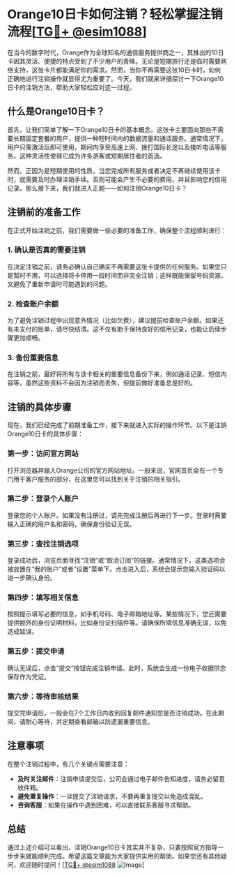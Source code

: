 # Orange10日卡如何注销？轻松掌握注销流程[[TG💪+ @esim1088](https://t.me/s/esim1088)]

在当今的数字时代，Orange作为全球知名的通信服务提供商之一，其推出的10日卡因其灵活、便捷的特点受到了不少用户的青睐。无论是短期旅行还是临时需要网络支持，这张卡片都能满足你的需求。然而，当你不再需要这张10日卡时，如何正确地进行注销操作就显得尤为重要了。今天，我们就来详细探讨一下Orange10日卡的注销方法，帮助大家轻松应对这一过程。

## 什么是Orange10日卡？

首先，让我们简单了解一下Orange10日卡的基本概念。这张卡主要面向那些不需要长期固定套餐的用户，提供一种短时间内的数据流量和通话服务。通常情况下，用户只需激活后即可使用，期间内享受高速上网、拨打国际长途以及接听电话等服务。这种灵活性使得它成为许多游客或短期居住者的首选。

然而，正因为是短期使用的性质，当您完成所有服务或者决定不再继续使用该卡时，就需要及时办理注销手续。否则可能会产生不必要的费用，并且影响您的信用记录。那么接下来，我们就进入正题——如何注销Orange10日卡？

## 注销前的准备工作

在正式开始注销之前，我们需要做一些必要的准备工作，确保整个流程顺利进行：

### 1. 确认是否真的需要注销

在决定注销之前，请务必确认自己确实不再需要这张卡提供的任何服务。如果您只是暂时不用，可以选择将卡停用一段时间而非完全注销；这样既能保留号码资源，又避免了重新申请时可能遇到的问题。

### 2. 检查账户余额

为了避免注销过程中出现意外情况（比如欠费），建议提前检查账户余额。如果还有未支付的账单，请尽快结清。这不仅有助于保持良好的信用记录，也能让后续步骤更加顺畅。

### 3. 备份重要信息

在注销之前，最好将所有与该卡相关的重要信息备份下来，例如通话记录、短信内容等。虽然这些资料不会因为注销而丢失，但提前做好准备总是好的。

## 注销的具体步骤

现在，我们已经完成了前期准备工作，接下来就进入实际的操作环节。以下是注销Orange10日卡的具体步骤：

### 第一步：访问官方网站

打开浏览器并输入Orange公司的官方网站地址。一般来说，官网首页会有一个专门用于客户服务的部分，在这里您可以找到关于注销的相关指引。

### 第二步：登录个人账户

登录您的个人账户。如果没有注册过，请先完成注册后再进行下一步。登录时需要输入正确的用户名和密码，确保身份验证无误。

### 第三步：查找注销选项

登录成功后，浏览页面寻找“注销”或“取消订阅”的链接。通常情况下，这类选项会被放置在“我的账户”或者“设置”菜单下。点击进入后，系统会提示您输入验证码以进一步确认身份。

### 第四步：填写相关信息

按照提示填写必要的信息，如手机号码、电子邮箱地址等。某些情况下，您还需要提供额外的身份证明材料，比如身份证扫描件等。请确保所填信息准确无误，以免造成延误。

### 第五步：提交申请

确认无误后，点击“提交”按钮完成注销申请。此时，系统会生成一份电子收据供您保存作为凭证。

### 第六步：等待审核结果

提交完申请后，一般会在7个工作日内收到回复邮件通知您是否注销成功。在此期间，请耐心等待，并定期查看邮箱以防遗漏重要信息。

## 注意事项

在整个注销过程中，有几个关键点需要注意：

- **及时关注邮件**：注销申请提交后，公司会通过电子邮件告知进度，请务必留意收件箱。
- **避免重复操作**：一旦提交了注销请求，不要再重复提交以免造成混乱。
- **咨询客服**：如果在操作中遇到困难，可以直接联系客服寻求帮助。

## 总结

通过上述介绍可以看出，注销Orange10日卡其实并不复杂，只要按照官方指导一步步来就能顺利完成。希望这篇文章能为大家提供实用的帮助。如果您还有其他疑问，欢迎随时提问！[[TG💪+ @esim1088](https://t.me/s/esim1088) ![Image](https://i.postimg.cc/4NQfJmqS/Snipaste-2025-05-13-00-14-12.png)]
